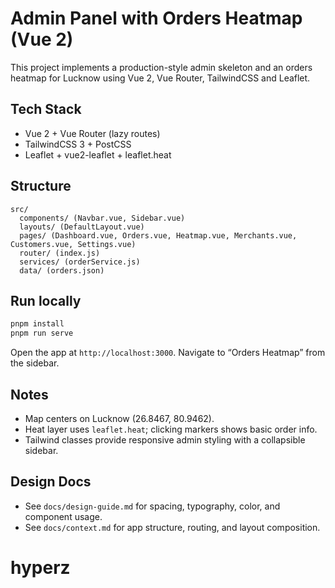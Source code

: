 # Admin Panel with Orders Heatmap (Vue 2)

This project implements a production-style admin skeleton and an orders heatmap for Lucknow using Vue 2, Vue Router, TailwindCSS and Leaflet.

## Tech Stack
- Vue 2 + Vue Router (lazy routes)
- TailwindCSS 3 + PostCSS
- Leaflet + vue2-leaflet + leaflet.heat

## Structure
```
src/
  components/ (Navbar.vue, Sidebar.vue)
  layouts/ (DefaultLayout.vue)
  pages/ (Dashboard.vue, Orders.vue, Heatmap.vue, Merchants.vue, Customers.vue, Settings.vue)
  router/ (index.js)
  services/ (orderService.js)
  data/ (orders.json)
```

## Run locally
```bash
pnpm install
pnpm run serve
```

Open the app at `http://localhost:3000`. Navigate to “Orders Heatmap” from the sidebar.

## Notes
- Map centers on Lucknow (26.8467, 80.9462).
- Heat layer uses `leaflet.heat`; clicking markers shows basic order info.
- Tailwind classes provide responsive admin styling with a collapsible sidebar.

## Design Docs
- See `docs/design-guide.md` for spacing, typography, color, and component usage.
- See `docs/context.md` for app structure, routing, and layout composition.
# hyperz
